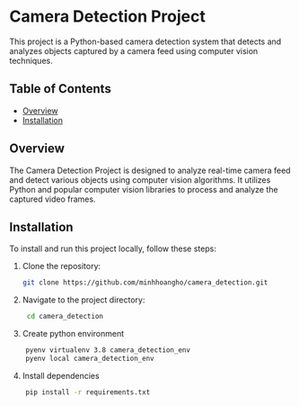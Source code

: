# Camera Detection Project

This project is a Python-based camera detection system that detects and analyzes objects captured by a camera feed using computer vision techniques.

## Table of Contents

- [Overview](#overview)
- [Installation](#installation)

## Overview

The Camera Detection Project is designed to analyze real-time camera feed and detect various objects using computer vision algorithms. It utilizes Python and popular computer vision libraries to process and analyze the captured video frames.

## Installation

To install and run this project locally, follow these steps:

1. Clone the repository:

   ```bash
   git clone https://github.com/minhhoangho/camera_detection.git
   ```

2. Navigate to the project directory:
   ```bash
    cd camera_detection
   ```

3. Create python environment
```bash
    pyenv virtualenv 3.8 camera_detection_env
    pyenv local camera_detection_env
```

4. Install dependencies
```bash
    pip install -r requirements.txt
```